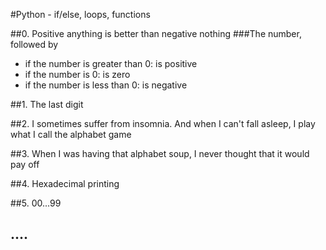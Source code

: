 #Python - if/else, loops, functions

##0. Positive anything is better than negative nothing
###The number, followed by
- if the number is greater than 0: is positive
- if the number is 0: is zero
- if the number is less than 0: is negative

##1. The last digit

##2. I sometimes suffer from insomnia. And when I can't fall asleep, I play what I call the alphabet game

##3. When I was having that alphabet soup, I never thought that it would pay off

##4. Hexadecimal printing

##5. 00...99

## ....

